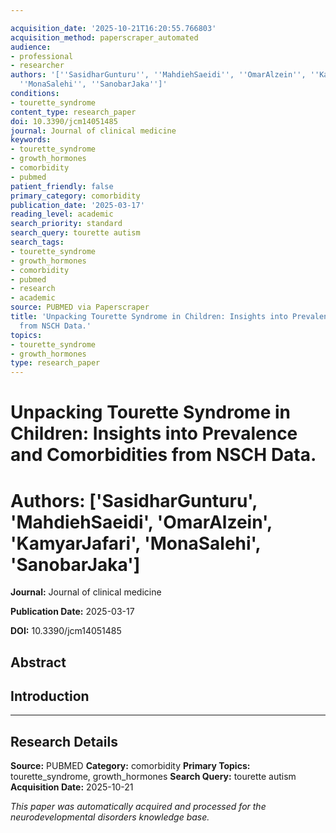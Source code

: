 ```yaml
---

acquisition_date: '2025-10-21T16:20:55.766803'
acquisition_method: paperscraper_automated
audience:
- professional
- researcher
authors: '[''SasidharGunturu'', ''MahdiehSaeidi'', ''OmarAlzein'', ''KamyarJafari'',
  ''MonaSalehi'', ''SanobarJaka'']'
conditions:
- tourette_syndrome
content_type: research_paper
doi: 10.3390/jcm14051485
journal: Journal of clinical medicine
keywords:
- tourette_syndrome
- growth_hormones
- comorbidity
- pubmed
patient_friendly: false
primary_category: comorbidity
publication_date: '2025-03-17'
reading_level: academic
search_priority: standard
search_query: tourette autism
search_tags:
- tourette_syndrome
- growth_hormones
- comorbidity
- pubmed
- research
- academic
source: PUBMED via Paperscraper
title: 'Unpacking Tourette Syndrome in Children: Insights into Prevalence and Comorbidities
  from NSCH Data.'
topics:
- tourette_syndrome
- growth_hormones
type: research_paper
---
```




# Unpacking Tourette Syndrome in Children: Insights into Prevalence and Comorbidities from NSCH Data.

# **Authors:** ['SasidharGunturu', 'MahdiehSaeidi', 'OmarAlzein', 'KamyarJafari', 'MonaSalehi', 'SanobarJaka']

**Journal:** Journal of clinical medicine

**Publication Date:** 2025-03-17

**DOI:** 10.3390/jcm14051485

## Abstract

## Introduction

---

## Research Details

**Source:** PUBMED
**Category:** comorbidity
**Primary Topics:** tourette_syndrome, growth_hormones
**Search Query:** tourette autism
**Acquisition Date:** 2025-10-21

*This paper was automatically acquired and processed for the neurodevelopmental disorders knowledge base.*
